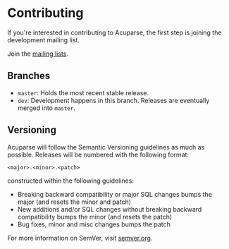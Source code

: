 # Contributing

If you're interested in contributing to Acuparse, the first step is joining the development mailing list.

Join the [mailing lists](https://lists.acuparse.com).

## Branches

- `master`: Holds the most recent stable release.
- `dev`: Development happens in this branch. Releases are eventually merged into `master`.

## Versioning

Acuparse will follow the Semantic Versioning guidelines as much as possible. Releases will be numbered with the following format:

```<major>.<minor>.<patch>```

constructed within the following guidelines:

- Breaking backward compatibility or major SQL changes bumps the major (and resets the minor and patch)
- New additions and/or SQL changes without breaking backward compatibility bumps the minor (and resets the patch)
- Bug fixes, minor and misc changes bumps the patch

For more information on SemVer, visit [semver.org](http://www.semver.org).
